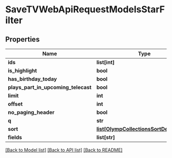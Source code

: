 # SaveTVWebApiRequestModelsStarFilter

## Properties
Name | Type | Description | Notes
------------ | ------------- | ------------- | -------------
**ids** | **list[int]** |  | [optional] 
**is_highlight** | **bool** |  | [optional] 
**has_birthday_today** | **bool** |  | [optional] 
**plays_part_in_upcoming_telecast** | **bool** |  | [optional] 
**limit** | **int** |  | [optional] 
**offset** | **int** |  | [optional] 
**no_paging_header** | **bool** |  | [optional] 
**q** | **str** |  | [optional] 
**sort** | [**list[OlympCollectionsSortDescription]**](OlympCollectionsSortDescription.md) |  | [optional] 
**fields** | **list[str]** |  | [optional] 

[[Back to Model list]](../README.md#documentation-for-models) [[Back to API list]](../README.md#documentation-for-api-endpoints) [[Back to README]](../README.md)


